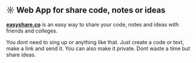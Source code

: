 ## ☼ Web App for share code, notes or ideas

[**easyshare.co**](https://easyshare.co/) is an easy way to share your code, notes and ideas with friends and colleges. 

You dont need to sing up or anything like that. Just create a code or text, make a link and send it. You can also make it private. Dont waste a time but share ideas.
